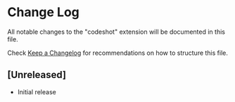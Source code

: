 # Change Log

All notable changes to the "codeshot" extension will be documented in this file.

Check [Keep a Changelog](http://keepachangelog.com/) for recommendations on how to structure this file.

## [Unreleased]

- Initial release